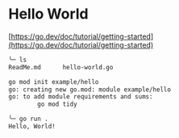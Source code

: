 # Hello World

[https://go.dev/doc/tutorial/getting-started](https://go.dev/doc/tutorial/getting-started)

```bash
╰─ ls
ReadMe.md      hello-world.go

go mod init example/hello
go: creating new go.mod: module example/hello
go: to add module requirements and sums:
        go mod tidy

╰─ go run .                 
Hello, World!

```